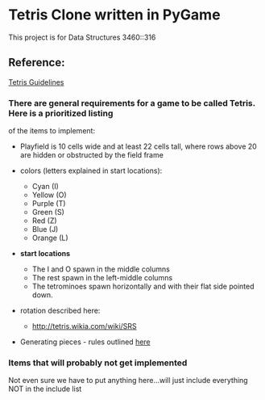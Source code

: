 # Tetris Clone written in PyGame

This project is for Data Structures 3460::316

## Reference:
<a href="http://tetris.wikia.com/wiki/Tetris_Guideline" target="_blank">Tetris Guidelines</a>

### There are general requirements for a game to be called Tetris. Here is a prioritized listing
of the items to implement:

* Playfield is 10 cells wide and at least 22 cells tall, where rows above 20 are hidden or obstructed by the field frame
* colors (letters explained in start locations):
    * Cyan (I)
    * Yellow (O)
    * Purple (T)
    * Green (S)
    * Red (Z)
    * Blue (J)
    * Orange (L)

* **start locations**
    * The I and O spawn in the middle columns
    * The rest spawn in the left-middle columns
    * The tetrominoes spawn horizontally and with their flat side pointed down.

* rotation described here:
    * http://tetris.wikia.com/wiki/SRS

* Generating pieces - rules outlined <a href="http://tetris.wikia.com/wiki/Random_Generator" target="_blank">here</a>

### Items that will probably not get implemented

Not even sure we have to put anything here...will just include everything NOT in the include list

